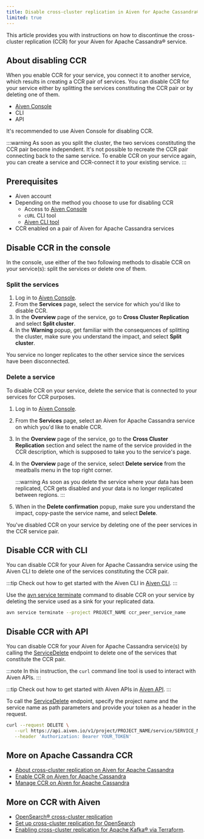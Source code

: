 ```yaml
---
title: Disable cross-cluster replication in Aiven for Apache Cassandra®
limited: true
---
```


This article provides you with instructions on how to discontinue the cross-cluster replication (CCR) for your Aiven for Apache Cassandra® service.

## About disabling CCR

When you enable CCR for your service, you connect it to another service,
which results in creating a CCR pair of services. You can disable CCR
for your service either by splitting the services constituting the CCR
pair or by deleting one of them.

-   [Aiven Console](https://console.aiven.io/)
-   CLI
-   API

It's recommended to use Aiven Console for disabling CCR.

:::warning
As soon as you split the cluster, the two services constituting the CCR
pair become independent. It's not possible to recreate the CCR pair
connecting back to the same service. To enable CCR on your service
again, you can create a service and CCR-connect it to your existing
service.
:::

## Prerequisites

-   Aiven account
-   Depending on the method you choose to use for disabling CCR
    -   Access to [Aiven Console](https://console.aiven.io/)
    -   `cURL` CLI tool
    -   [Aiven CLI tool](https://github.com/aiven/aiven-client)
-   CCR enabled on a pair of Aiven for Apache Cassandra services

## Disable CCR in the console

In the console, use either of the two following methods to disable CCR
on your service(s): split the services or delete one of them.

### Split the services

1.  Log in to [Aiven Console](https://console.aiven.io/).
2.  From the **Services** page, select the service for which you'd like
    to disable CCR.
3.  In the **Overview** page of the service, go to **Cross Cluster
    Replication** and select **Split cluster**.
4.  In the **Warning** popup, get familiar with the consequences of
    splitting the cluster, make sure you understand the impact, and
    select **Split cluster**.

You service no longer replicates to the other service since the services
have been disconnected.

### Delete a service

To disable CCR on your service, delete the service that is connected to
your services for CCR purposes.

1.  Log in to [Aiven Console](https://console.aiven.io/).

2.  From the **Services** page, select an Aiven for Apache Cassandra
    service on which you'd like to enable CCR.

3.  In the **Overview** page of the service, go to the **Cross
    Cluster Replication** section and select the name of the service
    provided in the CCR description, which is supposed to take you to
    the service's page.

4.  In the **Overview** page of the service, select **Delete service**
    from the meatballs menu in the top right corner.

    :::warning
    As soon as you delete the service where your data has been
    replicated, CCR gets disabled and your data is no longer replicated
    between regions.
    :::

5.  When in the **Delete confirmation** popup, make sure you understand
    the impact, copy-paste the service name, and select **Delete**.

You've disabled CCR on your service by deleting one of the peer
services in the CCR service pair.

## Disable CCR with CLI

You can disable CCR for your Aiven for Apache Cassandra service using
the Aiven CLI to delete one of the services constituting the CCR pair.

:::tip
Check out how to get started with the Aiven CLI in
[Aiven CLI](/docs/tools/cli).
:::

Use the
[avn service terminate](/docs/tools/cli/service-cli#avn-cli-service-terminate) command to disable CCR on your service by deleting the
service used as a sink for your replicated data.

```bash
avn service terminate --project PROJECT_NAME ccr_peer_service_name
```

## Disable CCR with API

You can disable CCR for your Aiven for Apache Cassandra service(s) by
calling the
[ServiceDelete](https://api.aiven.io/doc/#tag/Service/operation/ServiceDelete)
endpoint to delete one of the services that constitute the CCR pair.

:::note
In this instruction, the `curl` command line tool is used to interact
with Aiven APIs.
:::

:::tip
Check out how to get started with Aiven APIs in
[Aiven API](/docs/tools/api).
:::

To call the
[ServiceDelete](https://api.aiven.io/doc/#tag/Service/operation/ServiceDelete)
endpoint, specify the project name and the service name as path
parameters and provide your token as a header in the request.

```bash
curl --request DELETE \
   --url https://api.aiven.io/v1/project/PROJECT_NAME/service/SERVICE_NAME \
   --header 'Authorization: Bearer YOUR_TOKEN'
```

## More on Apache Cassandra CCR

-   [About cross-cluster replication on Aiven for Apache Cassandra](/docs/products/cassandra/concepts/cross-cluster-replication)
-   [Enable CCR on Aiven for Apache Cassandra](/docs/products/cassandra/howto/enable-cross-cluster-replication)
-   [Manage CCR on Aiven for Apache Cassandra](/docs/products/cassandra/howto/manage-cross-cluster-replication)

## More on CCR with Aiven

-   [OpenSearch® cross-cluster replication](/docs/products/opensearch/concepts/cross-cluster-replication-opensearch)
-   [Set up cross-cluster replication for OpenSearch](/docs/products/opensearch/howto/setup-cross-cluster-replication-opensearch)
-   [Enabling cross-cluster replication for Apache Kafka® via
    Terraform](https://aiven.io/developer/kafka-mirrormaker-crosscluster).
